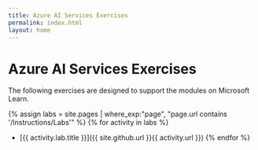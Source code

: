 ```yaml
---
title: Azure AI Services Exercises
permalink: index.html
layout: home
---
```


# Azure AI Services Exercises

The following exercises are designed to support the modules on Microsoft Learn.


{% assign labs = site.pages | where_exp:"page", "page.url contains '/Instructions/Labs'" %}
{% for activity in labs  %}
- [{{ activity.lab.title }}]({{ site.github.url }}{{ activity.url }})
{% endfor %}
